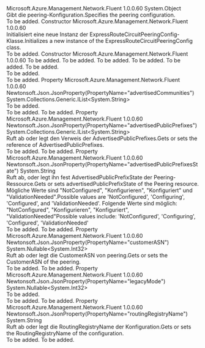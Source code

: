 <Type Name="ExpressRouteCircuitPeeringConfig" FullName="Microsoft.Azure.Management.Network.Fluent.Models.ExpressRouteCircuitPeeringConfig">
  <TypeSignature Language="C#" Value="public class ExpressRouteCircuitPeeringConfig" />
  <TypeSignature Language="ILAsm" Value=".class public auto ansi beforefieldinit ExpressRouteCircuitPeeringConfig extends System.Object" />
  <TypeSignature Language="DocId" Value="T:Microsoft.Azure.Management.Network.Fluent.Models.ExpressRouteCircuitPeeringConfig" />
  <TypeSignature Language="VB.NET" Value="Public Class ExpressRouteCircuitPeeringConfig" />
  <TypeSignature Language="F#" Value="type ExpressRouteCircuitPeeringConfig = class" />
  <AssemblyInfo>
    <AssemblyName>Microsoft.Azure.Management.Network.Fluent</AssemblyName>
    <AssemblyVersion>1.0.0.60</AssemblyVersion>
  </AssemblyInfo>
  <Base>
    <BaseTypeName>System.Object</BaseTypeName>
  </Base>
  <Interfaces />
  <Docs>
    <summary>
            <span data-ttu-id="02b22-101">Gibt die peering-Konfiguration.</span><span class="sxs-lookup"><span data-stu-id="02b22-101">Specifies the peering configuration.</span></span>
            </summary>
    <remarks>To be added.</remarks>
  </Docs>
  <Members>
    <Member MemberName=".ctor">
      <MemberSignature Language="C#" Value="public ExpressRouteCircuitPeeringConfig ();" />
      <MemberSignature Language="ILAsm" Value=".method public hidebysig specialname rtspecialname instance void .ctor() cil managed" />
      <MemberSignature Language="DocId" Value="M:Microsoft.Azure.Management.Network.Fluent.Models.ExpressRouteCircuitPeeringConfig.#ctor" />
      <MemberSignature Language="VB.NET" Value="Public Sub New ()" />
      <MemberType>Constructor</MemberType>
      <AssemblyInfo>
        <AssemblyName>Microsoft.Azure.Management.Network.Fluent</AssemblyName>
        <AssemblyVersion>1.0.0.60</AssemblyVersion>
      </AssemblyInfo>
      <Parameters />
      <Docs>
        <summary>
            <span data-ttu-id="02b22-102">Initialisiert eine neue Instanz der ExpressRouteCircuitPeeringConfig-Klasse.</span><span class="sxs-lookup"><span data-stu-id="02b22-102">Initializes a new instance of the ExpressRouteCircuitPeeringConfig class.</span></span>
            </summary>
        <remarks>To be added.</remarks>
      </Docs>
    </Member>
    <Member MemberName=".ctor">
      <MemberSignature Language="C#" Value="public ExpressRouteCircuitPeeringConfig (System.Collections.Generic.IList&lt;string&gt; advertisedPublicPrefixes = null, System.Collections.Generic.IList&lt;string&gt; advertisedCommunities = null, string advertisedPublicPrefixesState = null, Nullable&lt;int&gt; legacyMode = null, Nullable&lt;int&gt; customerASN = null, string routingRegistryName = null);" />
      <MemberSignature Language="ILAsm" Value=".method public hidebysig specialname rtspecialname instance void .ctor(class System.Collections.Generic.IList`1&lt;string&gt; advertisedPublicPrefixes, class System.Collections.Generic.IList`1&lt;string&gt; advertisedCommunities, string advertisedPublicPrefixesState, valuetype System.Nullable`1&lt;int32&gt; legacyMode, valuetype System.Nullable`1&lt;int32&gt; customerASN, string routingRegistryName) cil managed" />
      <MemberSignature Language="DocId" Value="M:Microsoft.Azure.Management.Network.Fluent.Models.ExpressRouteCircuitPeeringConfig.#ctor(System.Collections.Generic.IList{System.String},System.Collections.Generic.IList{System.String},System.String,System.Nullable{System.Int32},System.Nullable{System.Int32},System.String)" />
      <MemberSignature Language="VB.NET" Value="Public Sub New (Optional advertisedPublicPrefixes As IList(Of String) = null, Optional advertisedCommunities As IList(Of String) = null, Optional advertisedPublicPrefixesState As String = null, Optional legacyMode As Nullable(Of Integer) = null, Optional customerASN As Nullable(Of Integer) = null, Optional routingRegistryName As String = null)" />
      <MemberSignature Language="F#" Value="new Microsoft.Azure.Management.Network.Fluent.Models.ExpressRouteCircuitPeeringConfig : System.Collections.Generic.IList&lt;string&gt; * System.Collections.Generic.IList&lt;string&gt; * string * Nullable&lt;int&gt; * Nullable&lt;int&gt; * string -&gt; Microsoft.Azure.Management.Network.Fluent.Models.ExpressRouteCircuitPeeringConfig" Usage="new Microsoft.Azure.Management.Network.Fluent.Models.ExpressRouteCircuitPeeringConfig (advertisedPublicPrefixes, advertisedCommunities, advertisedPublicPrefixesState, legacyMode, customerASN, routingRegistryName)" />
      <MemberType>Constructor</MemberType>
      <AssemblyInfo>
        <AssemblyName>Microsoft.Azure.Management.Network.Fluent</AssemblyName>
        <AssemblyVersion>1.0.0.60</AssemblyVersion>
      </AssemblyInfo>
      <Parameters>
        <Parameter Name="advertisedPublicPrefixes" Type="System.Collections.Generic.IList&lt;System.String&gt;" />
        <Parameter Name="advertisedCommunities" Type="System.Collections.Generic.IList&lt;System.String&gt;" />
        <Parameter Name="advertisedPublicPrefixesState" Type="System.String" />
        <Parameter Name="legacyMode" Type="System.Nullable&lt;System.Int32&gt;" />
        <Parameter Name="customerASN" Type="System.Nullable&lt;System.Int32&gt;" />
        <Parameter Name="routingRegistryName" Type="System.String" />
      </Parameters>
      <Docs>
        <param name="advertisedPublicPrefixes">To be added.</param>
        <param name="advertisedCommunities">To be added.</param>
        <param name="advertisedPublicPrefixesState">To be added.</param>
        <param name="legacyMode">To be added.</param>
        <param name="customerASN">To be added.</param>
        <param name="routingRegistryName">To be added.</param>
        <summary>To be added.</summary>
        <remarks>To be added.</remarks>
      </Docs>
    </Member>
    <Member MemberName="AdvertisedCommunities">
      <MemberSignature Language="C#" Value="public System.Collections.Generic.IList&lt;string&gt; AdvertisedCommunities { get; set; }" />
      <MemberSignature Language="ILAsm" Value=".property instance class System.Collections.Generic.IList`1&lt;string&gt; AdvertisedCommunities" />
      <MemberSignature Language="DocId" Value="P:Microsoft.Azure.Management.Network.Fluent.Models.ExpressRouteCircuitPeeringConfig.AdvertisedCommunities" />
      <MemberSignature Language="VB.NET" Value="Public Property AdvertisedCommunities As IList(Of String)" />
      <MemberSignature Language="F#" Value="member this.AdvertisedCommunities : System.Collections.Generic.IList&lt;string&gt; with get, set" Usage="Microsoft.Azure.Management.Network.Fluent.Models.ExpressRouteCircuitPeeringConfig.AdvertisedCommunities" />
      <MemberType>Property</MemberType>
      <AssemblyInfo>
        <AssemblyName>Microsoft.Azure.Management.Network.Fluent</AssemblyName>
        <AssemblyVersion>1.0.0.60</AssemblyVersion>
      </AssemblyInfo>
      <Attributes>
        <Attribute>
          <AttributeName>Newtonsoft.Json.JsonProperty(PropertyName="advertisedCommunities")</AttributeName>
        </Attribute>
      </Attributes>
      <ReturnValue>
        <ReturnType>System.Collections.Generic.IList&lt;System.String&gt;</ReturnType>
      </ReturnValue>
      <Docs>
        <summary>To be added.</summary>
        <value>To be added.</value>
        <remarks>To be added.</remarks>
      </Docs>
    </Member>
    <Member MemberName="AdvertisedPublicPrefixes">
      <MemberSignature Language="C#" Value="public System.Collections.Generic.IList&lt;string&gt; AdvertisedPublicPrefixes { get; set; }" />
      <MemberSignature Language="ILAsm" Value=".property instance class System.Collections.Generic.IList`1&lt;string&gt; AdvertisedPublicPrefixes" />
      <MemberSignature Language="DocId" Value="P:Microsoft.Azure.Management.Network.Fluent.Models.ExpressRouteCircuitPeeringConfig.AdvertisedPublicPrefixes" />
      <MemberSignature Language="VB.NET" Value="Public Property AdvertisedPublicPrefixes As IList(Of String)" />
      <MemberSignature Language="F#" Value="member this.AdvertisedPublicPrefixes : System.Collections.Generic.IList&lt;string&gt; with get, set" Usage="Microsoft.Azure.Management.Network.Fluent.Models.ExpressRouteCircuitPeeringConfig.AdvertisedPublicPrefixes" />
      <MemberType>Property</MemberType>
      <AssemblyInfo>
        <AssemblyName>Microsoft.Azure.Management.Network.Fluent</AssemblyName>
        <AssemblyVersion>1.0.0.60</AssemblyVersion>
      </AssemblyInfo>
      <Attributes>
        <Attribute>
          <AttributeName>Newtonsoft.Json.JsonProperty(PropertyName="advertisedPublicPrefixes")</AttributeName>
        </Attribute>
      </Attributes>
      <ReturnValue>
        <ReturnType>System.Collections.Generic.IList&lt;System.String&gt;</ReturnType>
      </ReturnValue>
      <Docs>
        <summary>
            <span data-ttu-id="02b22-103">Ruft ab oder legt den Verweis der AdvertisedPublicPrefixes.</span><span class="sxs-lookup"><span data-stu-id="02b22-103">Gets or sets the reference of AdvertisedPublicPrefixes.</span></span>
            </summary>
        <value>To be added.</value>
        <remarks>To be added.</remarks>
      </Docs>
    </Member>
    <Member MemberName="AdvertisedPublicPrefixesState">
      <MemberSignature Language="C#" Value="public string AdvertisedPublicPrefixesState { get; set; }" />
      <MemberSignature Language="ILAsm" Value=".property instance string AdvertisedPublicPrefixesState" />
      <MemberSignature Language="DocId" Value="P:Microsoft.Azure.Management.Network.Fluent.Models.ExpressRouteCircuitPeeringConfig.AdvertisedPublicPrefixesState" />
      <MemberSignature Language="VB.NET" Value="Public Property AdvertisedPublicPrefixesState As String" />
      <MemberSignature Language="F#" Value="member this.AdvertisedPublicPrefixesState : string with get, set" Usage="Microsoft.Azure.Management.Network.Fluent.Models.ExpressRouteCircuitPeeringConfig.AdvertisedPublicPrefixesState" />
      <MemberType>Property</MemberType>
      <AssemblyInfo>
        <AssemblyName>Microsoft.Azure.Management.Network.Fluent</AssemblyName>
        <AssemblyVersion>1.0.0.60</AssemblyVersion>
      </AssemblyInfo>
      <Attributes>
        <Attribute>
          <AttributeName>Newtonsoft.Json.JsonProperty(PropertyName="advertisedPublicPrefixesState")</AttributeName>
        </Attribute>
      </Attributes>
      <ReturnValue>
        <ReturnType>System.String</ReturnType>
      </ReturnValue>
      <Docs>
        <summary>
            <span data-ttu-id="02b22-104">Ruft ab, oder legt ihn fest AdvertisedPublicPrefixState der Peering-Ressource.</span><span class="sxs-lookup"><span data-stu-id="02b22-104">Gets or sets advertisedPublicPrefixState of the Peering resource.</span></span>
            <span data-ttu-id="02b22-105">Mögliche Werte sind "NotConfigured", "Konfigurieren", "Konfiguriert" und "ValidationNeeded".</span><span class="sxs-lookup"><span data-stu-id="02b22-105">Possible values are 'NotConfigured', 'Configuring', 'Configured', and 'ValidationNeeded'.</span></span> <span data-ttu-id="02b22-106">Folgende Werte sind möglich: "NotConfigured", "Konfigurieren", "Konfiguriert", "ValidationNeeded"</span><span class="sxs-lookup"><span data-stu-id="02b22-106">Possible values include: 'NotConfigured', 'Configuring', 'Configured', 'ValidationNeeded'</span></span>
            </summary>
        <value>To be added.</value>
        <remarks>To be added.</remarks>
      </Docs>
    </Member>
    <Member MemberName="CustomerASN">
      <MemberSignature Language="C#" Value="public Nullable&lt;int&gt; CustomerASN { get; set; }" />
      <MemberSignature Language="ILAsm" Value=".property instance valuetype System.Nullable`1&lt;int32&gt; CustomerASN" />
      <MemberSignature Language="DocId" Value="P:Microsoft.Azure.Management.Network.Fluent.Models.ExpressRouteCircuitPeeringConfig.CustomerASN" />
      <MemberSignature Language="VB.NET" Value="Public Property CustomerASN As Nullable(Of Integer)" />
      <MemberSignature Language="F#" Value="member this.CustomerASN : Nullable&lt;int&gt; with get, set" Usage="Microsoft.Azure.Management.Network.Fluent.Models.ExpressRouteCircuitPeeringConfig.CustomerASN" />
      <MemberType>Property</MemberType>
      <AssemblyInfo>
        <AssemblyName>Microsoft.Azure.Management.Network.Fluent</AssemblyName>
        <AssemblyVersion>1.0.0.60</AssemblyVersion>
      </AssemblyInfo>
      <Attributes>
        <Attribute>
          <AttributeName>Newtonsoft.Json.JsonProperty(PropertyName="customerASN")</AttributeName>
        </Attribute>
      </Attributes>
      <ReturnValue>
        <ReturnType>System.Nullable&lt;System.Int32&gt;</ReturnType>
      </ReturnValue>
      <Docs>
        <summary>
            <span data-ttu-id="02b22-107">Ruft ab oder legt die CustomerASN von peering.</span><span class="sxs-lookup"><span data-stu-id="02b22-107">Gets or sets the CustomerASN of the peering.</span></span>
            </summary>
        <value>To be added.</value>
        <remarks>To be added.</remarks>
      </Docs>
    </Member>
    <Member MemberName="LegacyMode">
      <MemberSignature Language="C#" Value="public Nullable&lt;int&gt; LegacyMode { get; set; }" />
      <MemberSignature Language="ILAsm" Value=".property instance valuetype System.Nullable`1&lt;int32&gt; LegacyMode" />
      <MemberSignature Language="DocId" Value="P:Microsoft.Azure.Management.Network.Fluent.Models.ExpressRouteCircuitPeeringConfig.LegacyMode" />
      <MemberSignature Language="VB.NET" Value="Public Property LegacyMode As Nullable(Of Integer)" />
      <MemberSignature Language="F#" Value="member this.LegacyMode : Nullable&lt;int&gt; with get, set" Usage="Microsoft.Azure.Management.Network.Fluent.Models.ExpressRouteCircuitPeeringConfig.LegacyMode" />
      <MemberType>Property</MemberType>
      <AssemblyInfo>
        <AssemblyName>Microsoft.Azure.Management.Network.Fluent</AssemblyName>
        <AssemblyVersion>1.0.0.60</AssemblyVersion>
      </AssemblyInfo>
      <Attributes>
        <Attribute>
          <AttributeName>Newtonsoft.Json.JsonProperty(PropertyName="legacyMode")</AttributeName>
        </Attribute>
      </Attributes>
      <ReturnValue>
        <ReturnType>System.Nullable&lt;System.Int32&gt;</ReturnType>
      </ReturnValue>
      <Docs>
        <summary>To be added.</summary>
        <value>To be added.</value>
        <remarks>To be added.</remarks>
      </Docs>
    </Member>
    <Member MemberName="RoutingRegistryName">
      <MemberSignature Language="C#" Value="public string RoutingRegistryName { get; set; }" />
      <MemberSignature Language="ILAsm" Value=".property instance string RoutingRegistryName" />
      <MemberSignature Language="DocId" Value="P:Microsoft.Azure.Management.Network.Fluent.Models.ExpressRouteCircuitPeeringConfig.RoutingRegistryName" />
      <MemberSignature Language="VB.NET" Value="Public Property RoutingRegistryName As String" />
      <MemberSignature Language="F#" Value="member this.RoutingRegistryName : string with get, set" Usage="Microsoft.Azure.Management.Network.Fluent.Models.ExpressRouteCircuitPeeringConfig.RoutingRegistryName" />
      <MemberType>Property</MemberType>
      <AssemblyInfo>
        <AssemblyName>Microsoft.Azure.Management.Network.Fluent</AssemblyName>
        <AssemblyVersion>1.0.0.60</AssemblyVersion>
      </AssemblyInfo>
      <Attributes>
        <Attribute>
          <AttributeName>Newtonsoft.Json.JsonProperty(PropertyName="routingRegistryName")</AttributeName>
        </Attribute>
      </Attributes>
      <ReturnValue>
        <ReturnType>System.String</ReturnType>
      </ReturnValue>
      <Docs>
        <summary>
            <span data-ttu-id="02b22-108">Ruft ab oder legt die RoutingRegistryName der Konfiguration.</span><span class="sxs-lookup"><span data-stu-id="02b22-108">Gets or sets the RoutingRegistryName of the configuration.</span></span>
            </summary>
        <value>To be added.</value>
        <remarks>To be added.</remarks>
      </Docs>
    </Member>
  </Members>
</Type>